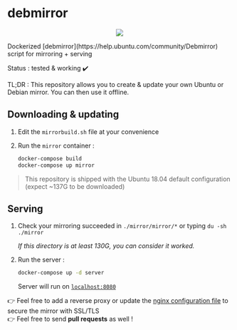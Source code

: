 # debmirror

<p align="center">
    <a href="https://travis-ci.com/flavienbwk/debmirror.svg?branch=master" target="_blank">
        <img src="https://travis-ci.com/flavienbwk/debmirror.svg?branch=master"/>
    </a>
</p>
Dockerized [debmirror](https://help.ubuntu.com/community/Debmirror) script for mirroring + serving

Status : tested & working :heavy_check_mark:</p>

TL;DR : This repository allows you to create & update your own Ubuntu or Debian mirror. You can then use it offline.

## Downloading & updating

1. Edit the `mirrorbuild.sh` file at your convenience

2. Run the `mirror` container :

    ```bash
    docker-compose build
    docker-compose up mirror
    ```

> This repository is shipped with the Ubuntu 18.04 default configuration (expect ~137G to be downloaded)

## Serving

1. Check your mirroring succeeded in `./mirror/mirror/*` or typing `du -sh ./mirror`

    _If this directory is at least 130G, you can consider it worked._

2. Run the server :

    ```bash
    docker-compose up -d server
    ```

    Server will run on [`localhost:8080`](http://localhost:8080)  

:point_right: Feel free to add a reverse proxy or update the [nginx configuration file](./nginx.conf) to secure the mirror with SSL/TLS  
:point_right: Feel free to send **pull requests** as well !
